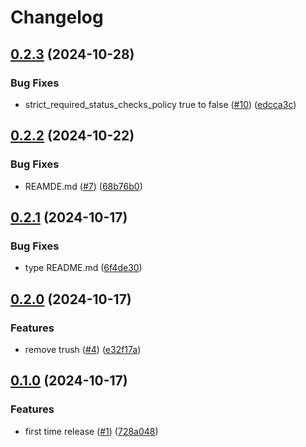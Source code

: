 # Changelog

## [0.2.3](https://github.com/kuritify/no-more-git-oops/compare/v0.2.2...v0.2.3) (2024-10-28)


### Bug Fixes

* strict_required_status_checks_policy true to false ([#10](https://github.com/kuritify/no-more-git-oops/issues/10)) ([edcca3c](https://github.com/kuritify/no-more-git-oops/commit/edcca3c01bf2bb1221d5ed7105a72e23962a9de0))

## [0.2.2](https://github.com/kuritify/no-more-git-oops/compare/v0.2.1...v0.2.2) (2024-10-22)


### Bug Fixes

* REAMDE.md ([#7](https://github.com/kuritify/no-more-git-oops/issues/7)) ([68b76b0](https://github.com/kuritify/no-more-git-oops/commit/68b76b0205c61362ed1d873c3402466b0f76b0cb))

## [0.2.1](https://github.com/kuritify/no-more-git-oops/compare/v0.2.0...v0.2.1) (2024-10-17)


### Bug Fixes

* type README.md ([6f4de30](https://github.com/kuritify/no-more-git-oops/commit/6f4de303e972b6816c359649065595ad08207da1))

## [0.2.0](https://github.com/kuritify/no-more-git-oops/compare/v0.1.0...v0.2.0) (2024-10-17)


### Features

* remove trush ([#4](https://github.com/kuritify/no-more-git-oops/issues/4)) ([e32f17a](https://github.com/kuritify/no-more-git-oops/commit/e32f17a2dfd310c7885476df52219359586204c0))

## [0.1.0](https://github.com/kuritify/no-more-git-oops/compare/v0.0.1...v0.1.0) (2024-10-17)


### Features

* first time release ([#1](https://github.com/kuritify/no-more-git-oops/issues/1)) ([728a048](https://github.com/kuritify/no-more-git-oops/commit/728a04844bf00dbdf764d9d680ea48b671b87c13))
